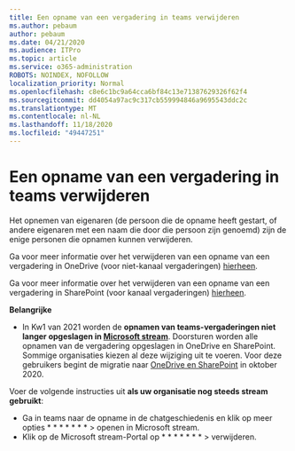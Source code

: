 ```yaml
---
title: Een opname van een vergadering in teams verwijderen
ms.author: pebaum
author: pebaum
ms.date: 04/21/2020
ms.audience: ITPro
ms.topic: article
ms.service: o365-administration
ROBOTS: NOINDEX, NOFOLLOW
localization_priority: Normal
ms.openlocfilehash: c8e6c1bc9a64cca6bf84c13e71387629326f62f4
ms.sourcegitcommit: dd4054a97ac9c317cb559994846a9695543ddc2c
ms.translationtype: MT
ms.contentlocale: nl-NL
ms.lasthandoff: 11/18/2020
ms.locfileid: "49447251"
---
```

# <a name="delete-a-meeting-recording-in-teams"></a>Een opname van een vergadering in teams verwijderen

Het opnemen van eigenaren (de persoon die de opname heeft gestart, of andere eigenaren met een naam die door die persoon zijn genoemd) zijn de enige personen die opnamen kunnen verwijderen.  

Ga voor meer informatie over het verwijderen van een opname van een vergadering in OneDrive (voor niet-kanaal vergaderingen)  [hierheen](https://support.microsoft.com/office/21fe345a-e488-4fa7-932b-f053c1bebe8a).  

Ga voor meer informatie over het verwijderen van een opname van een vergadering in SharePoint (voor kanaal vergaderingen)  [hierheen](https://support.microsoft.com/office/71f3c90a-0d24-4d80-8b66-f88234b79a52).  

**Belangrijke**

- In Kw1 van 2021 worden de **opnamen van teams-vergaderingen niet langer opgeslagen in  [Microsoft stream](https://stream.microsoft.com/)**. Doorsturen worden alle opnamen van de vergadering opgeslagen in OneDrive en SharePoint. Sommige organisaties kiezen al deze wijziging uit te voeren. Voor deze gebruikers begint de migratie naar  [OneDrive en SharePoint](https://docs.microsoft.com/MicrosoftTeams/tmr-meeting-recording-change)  in oktober 2020.

Voer de volgende instructies uit **als uw organisatie nog steeds stream gebruikt**:

- Ga in teams naar de opname in de chatgeschiedenis en klik op meer opties * * * * * * * > openen in Microsoft stream.
- Klik op de Microsoft stream-Portal op * * * * * * * > verwijderen.
